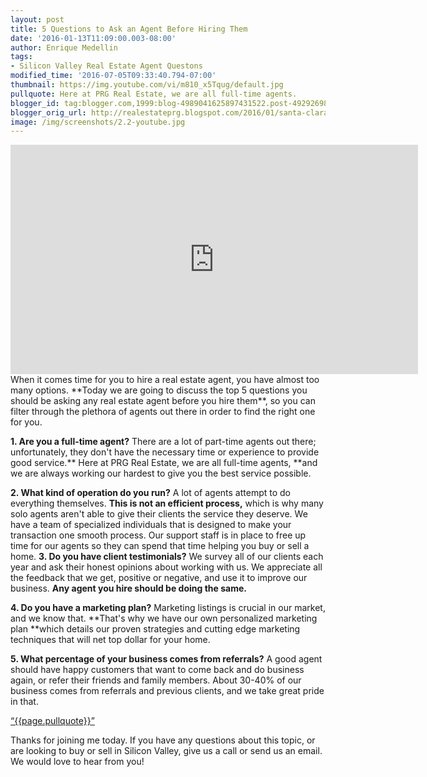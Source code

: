 ```yaml
---
layout: post
title: 5 Questions to Ask an Agent Before Hiring Them
date: '2016-01-13T11:09:00.003-08:00'
author: Enrique Medellin
tags:
- Silicon Valley Real Estate Agent Questons
modified_time: '2016-07-05T09:33:40.794-07:00'
thumbnail: https://img.youtube.com/vi/m810_x5Tqug/default.jpg
pullquote: Here at PRG Real Estate, we are all full-time agents.
blogger_id: tag:blogger.com,1999:blog-4989041625897431522.post-4929269892031267340
blogger_orig_url: http://realestateprg.blogspot.com/2016/01/santa-clara-real-estate-agent-questions.html
image: /img/screenshots/2.2-youtube.jpg
---
```

<iframe width="652" height="367" src="https://www.youtube.com/embed/m810_x5Tqug" frameborder="0" allowfullscreen></iframe>
When it comes time for you to hire a real estate agent, you have almost too many options. **Today we are going to discuss the top 5 questions you should be asking any real estate agent before you hire them**, so you can filter through the plethora of agents out there in order to find the right one for you. 

**1. Are you a full-time agent?** There are a lot of part-time agents out there; unfortunately, they don't have the necessary time or experience to provide good service.** Here at PRG Real Estate, we are all full-time agents, **and we are always working our hardest to give you the best service possible. 

**2. What kind of operation do you run?** A lot of agents attempt to do everything themselves. **This is not an efficient process,** which is why many solo agents aren't able to give their clients the service they deserve. We have a team of specialized individuals that is designed to make your transaction one smooth process. Our support staff is in place to free up time for our agents so they can spend that time helping you buy or sell a home. 
**3. Do you have client testimonials?** We survey all of our clients each year and ask their honest opinions about working with us. We appreciate all the feedback that we get, positive or negative, and use it to improve our business. **Any agent you hire should be doing the same.**

**4. Do you have a marketing plan?** Marketing listings is crucial in our market, and we know that. **That's why we have our own personalized marketing plan **which details our proven strategies and cutting edge marketing techniques that will net top dollar for your home. 

**5. What percentage of your business comes from referrals?** A good agent should have happy customers that want to come back and do business again, or refer their friends and family members. About 30-40% of our business comes from referrals and previous clients, and we take great pride in that. 

<a href="https://twitter.com/home/?status={{page.pullquote}}%20{{site.url}}{{page.url}}%20via%40{{site.data.settings.socials.twitter | remove: 'https://twitter.com/'}}" target='_blank' class="pullquote">&#8220;{{page.pullquote}}&#8221;</a>

Thanks for joining me today. If you have any questions about this topic, or are looking to buy or sell in Silicon Valley, give us a call or send us an email. We would love to hear from you! 